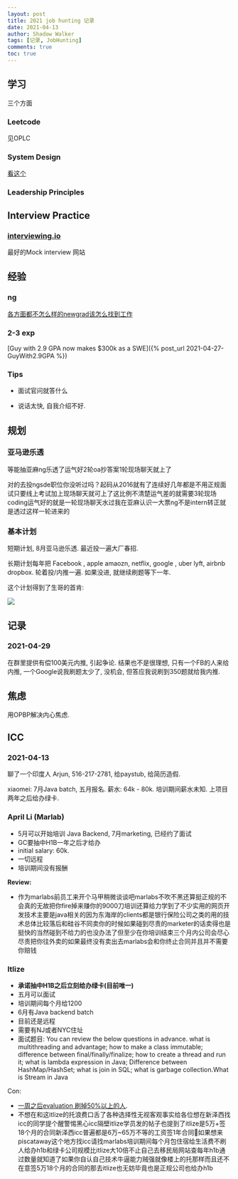 ```yaml
---
layout: post
title: 2021 job hunting 记录
date: 2021-04-13
author: Shadow Walker
tags: [记录, JobHunting]
comments: true
toc: true
---
```


## 学习

三个方面

### Leetcode

见OPLC

### System Design

[看这个](https://www.educative.io/courses/grokking-the-system-design-interview?affiliate_id=5749180081373184/)

### Leadership Principles

## Interview Practice

### [interviewing.io](https://interviewing.io/)

最好的Mock interview 网站

## 经验

### ng

[各方面都不怎么样的newgrad该怎么找到工作](https://www.1point3acres.com/bbs/thread-749506-1-1.html)

### 2-3 exp

[Guy with 2.9 GPA now makes $300k as a SWE]({% post_url  2021-04-27-GuyWith2.9GPA %})

### Tips

* 面试官问就答什么

* 说话太快, 自我介绍不好. 

## 规划


### 亚马逊乐透

等能抽亚麻ng乐透了运气好2轮oa抄答案1轮现场聊天就上了

对的去投ngsde职位你没听过吗？起码从2016就有了连续好几年都是不用正规面试只要线上考试加上现场聊天就可上了这比例不清楚运气差的就需要3轮现场coding运气好的就是一轮现场聊天水过我在亚麻认识一大票ng不是intern转正就是透过这样一轮进来的

### 基本计划

短期计划, 8月亚马逊乐透.  最近投一遍大厂春招. 

长期计划每年把 Facebook , apple amaozn, netflix, google , uber lyft, airbnb dropbox. 轮着投/内推一遍. 如果没进, 就继续刷题等下一年.

这个计划得到了生哥的首肯: 

![](https://lh3.googleusercontent.com/pw/ACtC-3eo3WyW-7GXI8jYf2LKYIrkzqk10GkeuI2hDIIkEIv8Z_TQWJgqNaz4u_iXVkhQMT95CUom-8t3Y6WPZfduOfKOnrzmH9YCDOqgqrnX6WLORooiC53ilVvGr_9KDAj1hL00fhkJmK7BHm8t-oh9axPc=w499-h555-no?authuser=0)

## 记录

### 2021-04-29

在群里提供有偿100美元内推, 引起争论. 结果也不是很理想, 只有一个FB的人来给内推, 一个Google说我刷题太少了, 没机会, 但答应我说刷到350题就给我内推. 

## 焦虑

用OPBP解决内心焦虑. 

## ICC

### 2021-04-13

聊了一个印度人 Arjun, 516-217-2781, 给paystub, 给简历造假. 

xiaomei:  7月Java batch, 五月报名. 薪水: 64k - 80k. 培训期间薪水未知.  上项目两年之后给办绿卡. 

### April Li (Marlab)

- 5月可以开始培训 Java Backend, 7月marketing, 已经约了面试
- GC要抽中H1B一年之后才给办
- initial salary: 60k. 
- 一切远程
- 培训期间没有报酬

**Review:**
- 作为marlabs前员工来开个马甲稍微谈谈吧marlabs不吹不黑还算挺正规的不会真的无故把你fire掉来赚你的9000刀培训还算给力学到了不少实用的网页开发技术主要是java相关的因为东海岸的clients都是银行保险公司之类的用的技术总体比较落后和硅谷不同卖你的时候如果碰到尽责的marketer的话卖得也是挺快的当然碰到不给力的也没办法了但至少在你培训结束三个月内公司会尽心尽责把你往外卖的如果最终没有卖出去marlabs会和你终止合同并且并不需要你赔钱

### Itlize

- **承诺抽中H1B之后立刻给办绿卡(目前唯一)**
- 五月可以面试
- 培训期间每个月给1200
- 6月有Java backend batch
- 目前还是远程
- 需要有NJ或者NYC住址
- 面试题目: You can review the below questions in advance.
what is multithreading and advantage;  how to make a class immutable; difference between final/finally/finalize;  how to create a thread and run it; what is lambda expression in Java; Difference between HashMap/HashSet; what is join in SQL; what is garbage collection.What is Stream in Java

Con:

- [一周之后evaluation 刷掉50%以上的人](https://www.1point3acres.com/bbs/thread-445663-1-1.html). 
- 不想在和这itlize的托浪费口舌了各种选择性无视客观事实给各位想在新泽西找icc的同学提个醒警惕黑心icc隔壁itlize学员发的帖子也提到了itlize是5万+签18个月的合同新泽西icc普遍都是6万~65万不等的工资签1年合同如果想来piscataway这个地方找icc请找marlabs培训期间每个月包住宿给生活费不刷人给办h1b和绿卡公司规模比itlize大10倍不止自己去移民局网站查每年h1b通过数量就知道了如果你自认自己技术牛逼能力贼强就像楼上的托那样而且还不在意签5万18个月的合同的那去itlize也无妨毕竟也是正规公司也给办h1b



